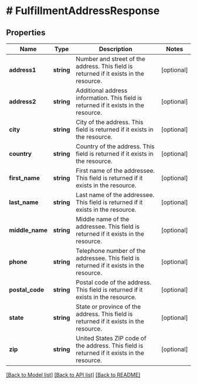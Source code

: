 # # FulfillmentAddressResponse

## Properties

Name | Type | Description | Notes
------------ | ------------- | ------------- | -------------
**address1** | **string** | Number and street of the address.  This field is returned if it exists in the resource. | [optional]
**address2** | **string** | Additional address information.  This field is returned if it exists in the resource. | [optional]
**city** | **string** | City of the address.  This field is returned if it exists in the resource. | [optional]
**country** | **string** | Country of the address.  This field is returned if it exists in the resource. | [optional]
**first_name** | **string** | First name of the addressee.  This field is returned if it exists in the resource. | [optional]
**last_name** | **string** | Last name of the addressee.  This field is returned if it exists in the resource. | [optional]
**middle_name** | **string** | Middle name of the addressee.  This field is returned if it exists in the resource. | [optional]
**phone** | **string** | Telephone number of the addressee.  This field is returned if it exists in the resource. | [optional]
**postal_code** | **string** | Postal code of the address.  This field is returned if it exists in the resource. | [optional]
**state** | **string** | State or province of the address.  This field is returned if it exists in the resource. | [optional]
**zip** | **string** | United States ZIP code of the address.  This field is returned if it exists in the resource. | [optional]

[[Back to Model list]](../../README.md#models) [[Back to API list]](../../README.md#endpoints) [[Back to README]](../../README.md)
